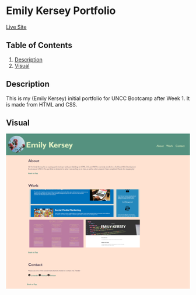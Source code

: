# Emily Kersey Portfolio

[Live Site](https://ekerseyc.github.io/portfolio/)

## Table of Contents
1. [Description](#Description)
2. [Visual](#Visual)

## Description
This is my (Emily Kersey) initial portfolio for UNCC Bootcamp after Week 1. It is made from HTML and CSS.

## Visual
![A screenshot of the site](./assets/images/screenshot.png)
